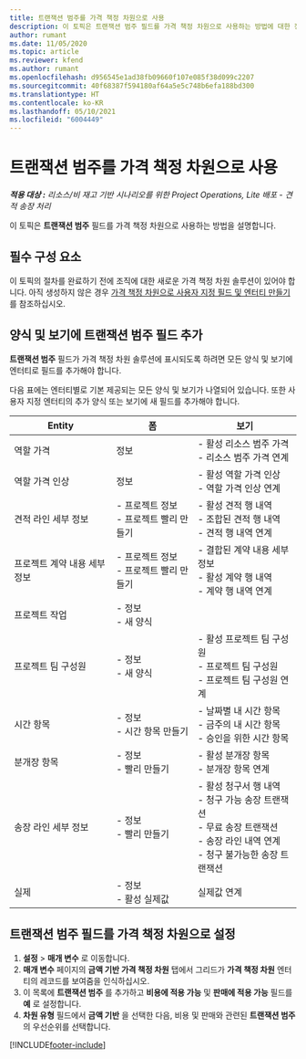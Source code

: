 ```yaml
---
title: 트랜잭션 범주를 가격 책정 차원으로 사용
description: 이 토픽은 트랜잭션 범주 필드를 가격 책정 차원으로 사용하는 방법에 대한 정보를 제공합니다.
author: rumant
ms.date: 11/05/2020
ms.topic: article
ms.reviewer: kfend
ms.author: rumant
ms.openlocfilehash: d956545e1ad38fb09660f107e085f38d099c2207
ms.sourcegitcommit: 40f68387f594180af64a5e5c748b6efa188bd300
ms.translationtype: HT
ms.contentlocale: ko-KR
ms.lasthandoff: 05/10/2021
ms.locfileid: "6004449"
---
```

# <a name="use-transaction-category-as-a-pricing-dimension"></a>트랜잭션 범주를 가격 책정 차원으로 사용


_**적용 대상 :** 리소스/비 재고 기반 시나리오를 위한 Project Operations, Lite 배포 - 견적 송장 처리_


이 토픽은 **트랜잭션 범주** 필드를 가격 책정 차원으로 사용하는 방법을 설명합니다. 

## <a name="prerequisites"></a>필수 구성 요소
이 토픽의 절차를 완료하기 전에 조직에 대한 새로운 가격 책정 차원 솔루션이 있어야 합니다. 아직 생성하지 않은 경우 [가격 책정 차원으로 사용자 지정 필드 및 엔터티 만들기](create-custom-fields-entities-pricing-dimensions.md)를 참조하십시오.

## <a name="add-the-transaction-category-field-to-forms-and-views"></a>양식 및 보기에 트랜잭션 범주 필드 추가
**트랜잭션 범주** 필드가 가격 책정 차원 솔루션에 표시되도록 하려면 모든 양식 및 보기에 엔터티로 필드를 추가해야 합니다.

다음 표에는 엔터티별로 기본 제공되는 모든 양식 및 보기가 나열되어 있습니다. 또한 사용자 지정 엔터티의 추가 양식 또는 보기에 새 필드를 추가해야 합니다.

|  Entity        | 폼     |보기        |
| ------------------------------|---------------------------------|----------------------------------|
|  역할 가격| 정보 |- 활성 리소스 범주 가격<br> - 리소스 범주 가격 연계 |
|  역할 가격 인상| 정보|- 활성 역할 가격 인상<br>- 역할 가격 인상 연계 |
|  견적 라인 세부 정보|- 프로젝트 정보<br>- 프로젝트 빨리 만들기| - 활성 견적 행 내역<br>- 조합된 견적 행 내역<br>- 견적 행 내역 연계 |
|  프로젝트 계약 내용 세부 정보|- 프로젝트 정보<br>- 프로젝트 빨리 만들기|- 결합된 계약 내용 세부 정보<br>- 활성 계약 행 내역<br>- 계약 행 내역 연계 |
|  프로젝트 작업|- 정보<br>- 새 양식| &nbsp; |
|  프로젝트 팀 구성원|- 정보<br>- 새 양식|- 활성 프로젝트 팀 구성원<br>- 프로젝트 팀 구성원<br>- 프로젝트 팀 구성원 연계 |
|  시간 항목|- 정보<br>- 시간 항목 만들기|- 날짜별 내 시간 항목<br>- 금주의 내 시간 항목<br>- 승인을 위한 시간 항목|
|  분개장 항목|- 정보<br>- 빨리 만들기|- 활성 분개장 항목<br>- 분개장 항목 연계|
|  송장 라인 세부 정보|- 정보<br>- 빨리 만들기|- 활성 청구서 행 내역<br>- 청구 가능 송장 트랜잭션<br>- 무료 송장 트랜잭션<br>- 송장 라인 내역 연계 <br>- 청구 불가능한 송장 트랜잭션|
|  실제|- 정보<br>- 활성 실제값| 실제값 연계 |

## <a name="set-up-the-transaction-category-field-as-a-pricing-dimension"></a>트랜잭션 범주 필드를 가격 책정 차원으로 설정

1. **설정** > **매개 변수** 로 이동합니다. 
2. **매개 변수** 페이지의 **금액 기반 가격 책정 차원** 탭에서 그리드가 **가격 책정 차원** 엔터티의 레코드를 보여줌을 인식하십시오.
3. 이 목록에 **트랜잭션 범주** 를 추가하고 **비용에 적용 가능** 및 **판매에 적용 가능** 필드를 **예** 로 설정합니다.
4. **차원 유형** 필드에서 **금액 기반** 을 선택한 다음, 비용 및 판매와 관련된 **트랜잭션 범주** 의 우선순위를 선택합니다.


[!INCLUDE[footer-include](../includes/footer-banner.md)]